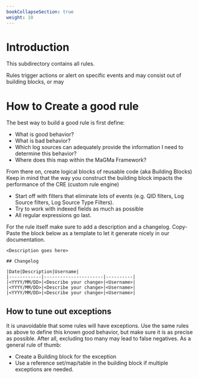 ```yaml
---
bookCollapseSection: true
weight: 10
---
```


# Introduction

This subdirectory contains all rules.

Rules trigger actions or alert on specific events  and may consist out of building blocks, or may 

# How to Create a good rule

The best way to build a good rule is first define:
* What is good behavior?
* What is bad behavior?
* Which log sources can adequately provide the information I need to determine this behavior?
* Where does this map within the MaGMa Framework?

From there on, create logical blocks of reusable code (aka Building Blocks)
Keep in mind that the way you construct the building block impacts the performance of the CRE (custom rule engine) 
* Start off with filters that eliminate lots of events (e.g. QID filters, Log Source filters, Log Source Type Filters). 
* Try to work with indexed fields as much as possible
* All regular expressions go last.

For the rule itself make sure to add a description and a changelog. Copy-Paste the block below as a template to let it generate nicely in our documentation.

```
<Description goes here>

## Changelog

|Date|Description|Username|
|------------|----------------------|----------|
|<YYYY/MM/DD>|<Describe your change>|<Username>|
|<YYYY/MM/DD>|<Describe your change>|<Username>|
|<YYYY/MM/DD>|<Describe your change>|<Username>|

```

## How to tune out exceptions

It is unavoidable that some rules will have exceptions. Use the same rules as above to define this known good behavior, but make sure it is as precise as possible. After all, excluding too many may lead to false negatives. As a general rule of thumb:
* Create a Building block for the exception
* Use a reference set/map/table in the building block if multiple exceptions are needed.